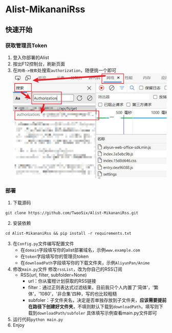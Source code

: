 # Alist-MikananiRss
## 快速开始
### 获取管理员Token
1. 登入你部署的Alist
2. 按出F12控制台，刷新页面
3. 在`网络->搜索`处搜索`authorization`，随便挑一个即可
	![avatar](imgs/getToken.jpg)
### 部署
1. 下载源码
```shell
git clone https://github.com/TwooSix/Alist-MikananiRss.git
```
2. 安装依赖
```shell
cd Alist-MikananiRss && pip install -r requirements.txt
```
3. 在`Config.py`文件编写配置文件
	 - 在`domain`字段填写你的alist部署域名，示例`www.example.com`
	 - 在`token`字段填写你的管理员token
	 - 在`downloadPath`字段填写你的下载文件夹，示例`AliyunPan/Anime`
1. 修改`main.py`文件
		修改`rssList`，改为你自己的RSS订阅
	- RSS(url, filter, subfolder=None)
		- url：你从蜜柑计划获取的RSS链接
		- filter：通过正则表达式过滤结果，目前我只个人内置了'简体'，'繁体'，'1080'，'非合集'四种，写的也比较粗糙
		- subfoler：子文件夹名，决定是否单独存放到子文件夹，**应该需要提前在路径下创建好文件夹**，不填则默认下载到`downloadPath`，填写则下载到`downloadPath/subfoler`
		具体填写示例查看main.py文件即可
4. 运行代码`python main.py`
5. Enjoy